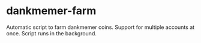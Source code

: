 # dankmemer-farm
Automatic script to farm dankmemer coins. Support for multiple accounts at once. Script runs in the background.
